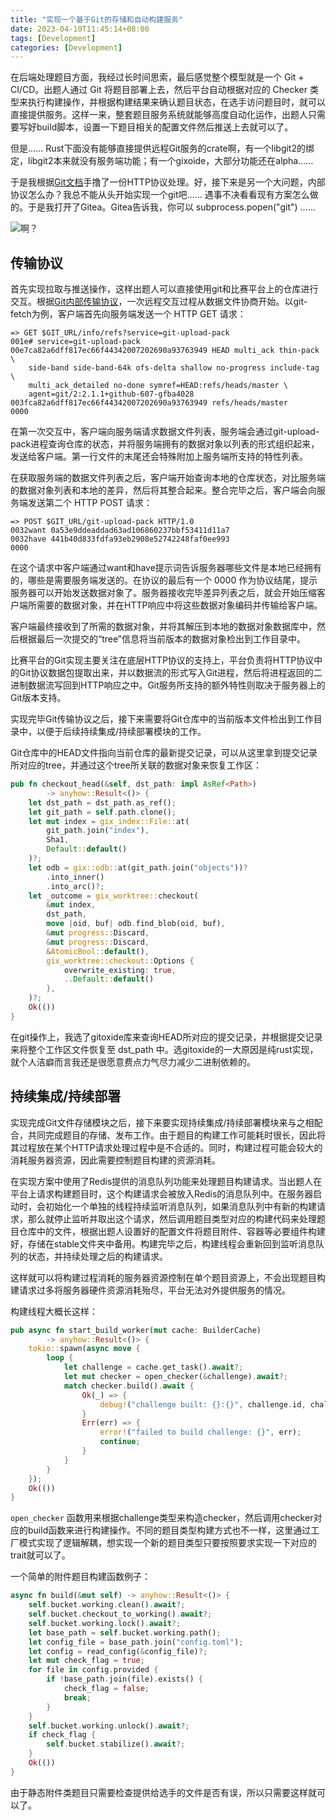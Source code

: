 ```yaml
---
title: "实现一个基于Git的存储和自动构建服务"
date: 2023-04-10T11:45:14+08:00
tags: [Development]
categories: [Development]
---
```


在后端处理题目方面，我经过长时间思索，最后感觉整个模型就是一个 Git + CI/CD。出题人通过 Git 将题目部署上去，然后平台自动根据对应的 Checker 类型来执行构建操作，并根据构建结果来确认题目状态，在选手访问题目时，就可以直接提供服务。这样一来，整套题目服务系统就能够高度自动化运作，出题人只需要写好build脚本，设置一下题目相关的配置文件然后推送上去就可以了。

但是…… Rust下面没有能够直接提供远程Git服务的crate啊，有一个libgit2的绑定，libgit2本来就没有服务端功能；有一个gixoide，大部分功能还在alpha……

于是我根据[Git文档](https://git-scm.com/book/zh/v2/Git-%E5%86%85%E9%83%A8%E5%8E%9F%E7%90%86-%E4%BC%A0%E8%BE%93%E5%8D%8F%E8%AE%AE)手撸了一份HTTP协议处理。好，接下来是另一个大问题，内部协议怎么办？我总不能从头开始实现一个git吧…… 遇事不决看看现有方案怎么做的。于是我打开了Gitea。Gitea告诉我，你可以 subprocess.popen("git") ……

![啊？](https://files.catbox.moe/0up7lu.jpg)

## 传输协议

首先实现拉取与推送操作，这样出题人可以直接使用git和比赛平台上的仓库进行交互。根据[Git内部传输协议](https://git-scm.com/book/zh/v2/Git-%E5%86%85%E9%83%A8%E5%8E%9F%E7%90%86-%E4%BC%A0%E8%BE%93%E5%8D%8F%E8%AE%AE)，一次远程交互过程从数据文件协商开始。以git-fetch为例，客户端首先向服务端发送一个 HTTP GET 请求：

```plaintext
=> GET $GIT_URL/info/refs?service=git-upload-pack
001e# service=git-upload-pack
00e7ca82a6dff817ec66f44342007202690a93763949 HEAD multi_ack thin-pack \
    side-band side-band-64k ofs-delta shallow no-progress include-tag \
    multi_ack_detailed no-done symref=HEAD:refs/heads/master \
    agent=git/2:2.1.1+github-607-gfba4028
003fca82a6dff817ec66f44342007202690a93763949 refs/heads/master
0000
```

在第一次交互中，客户端向服务端请求数据文件列表，服务端会通过git-upload-pack进程查询仓库的状态，并将服务端拥有的数据对象以列表的形式组织起来，发送给客户端。第一行文件的末尾还会特殊附加上服务端所支持的特性列表。

在获取服务端的数据文件列表之后，客户端开始查询本地的仓库状态，对比服务端的数据对象列表和本地的差异，然后将其整合起来。整合完毕之后，客户端会向服务端发送第二个 HTTP POST 请求：

```plaintext
=> POST $GIT_URL/git-upload-pack HTTP/1.0
0032want 0a53e9ddeaddad63ad106860237bbf53411d11a7
0032have 441b40d833fdfa93eb2908e52742248faf0ee993
0000
```

在这个请求中客户端通过want和have提示词告诉服务器哪些文件是本地已经拥有的，哪些是需要服务端发送的。在协议的最后有一个 0000 作为协议结尾，提示服务器可以开始发送数据对象了。服务器接收完毕差异列表之后，就会开始压缩客户端所需要的数据对象，并在HTTP响应中将这些数据对象编码并传输给客户端。

客户端最终接收到了所需的数据对象，并将其解压到本地的数据对象数据库中，然后根据最后一次提交的“tree”信息将当前版本的数据对象检出到工作目录中。

比赛平台的Git实现主要关注在底层HTTP协议的支持上，平台负责将HTTP协议中的Git协议数据包提取出来，并以数据流的形式写入Git进程，然后将进程返回的二进制数据流写回到HTTP响应之中。Git服务所支持的额外特性则取决于服务器上的Git版本支持。

实现完毕Git传输协议之后，接下来需要将Git仓库中的当前版本文件检出到工作目录中，以便于后续持续集成/持续部署模块的工作。

Git仓库中的HEAD文件指向当前仓库的最新提交记录，可以从这里拿到提交记录所对应的tree，并通过这个tree所关联的数据对象来恢复工作区：

```rust
pub fn checkout_head(&self, dst_path: impl AsRef<Path>)
        -> anyhow::Result<()> {
    let dst_path = dst_path.as_ref();
    let git_path = self.path.clone();
    let mut index = gix_index::File::at(
        git_path.join("index"),
        Sha1,
        Default::default()
    )?;
    let odb = gix::odb::at(git_path.join("objects"))?
        .into_inner()
        .into_arc()?;
    let _outcome = gix_worktree::checkout(
        &mut index,
        dst_path,
        move |oid, buf| odb.find_blob(oid, buf),
        &mut progress::Discard,
        &mut progress::Discard,
        &AtomicBool::default(),
        gix_worktree::checkout::Options {
            overwrite_existing: true,
            ..Default::default()
        },
    )?;
    Ok(())
}
```

在git操作上，我选了gitoxide库来查询HEAD所对应的提交记录，并根据提交记录来将整个工作区文件恢复至 dst_path 中。选gitoxide的一大原因是纯rust实现，就个人洁癖而言我还是很愿意费点力气尽力减少二进制依赖的。

## 持续集成/持续部署

实现完成Git文件存储模块之后，接下来要实现持续集成/持续部署模块来与之相配合，共同完成题目的存储、发布工作。由于题目的构建工作可能耗时很长，因此将其过程放在某个HTTP请求处理过程中是不合适的。同时，构建过程可能会较大的消耗服务器资源，因此需要控制题目构建的资源消耗。

在实现方案中使用了Redis提供的消息队列功能来处理题目构建请求。当出题人在平台上请求构建题目时，这个构建请求会被放入Redis的消息队列中。在服务器启动时，会初始化一个单独的线程持续监听消息队列，如果消息队列中有新的构建请求，那么就停止监听并取出这个请求，然后调用题目类型对应的构建代码来处理题目仓库中的文件，根据出题人设置好的配置文件将题目附件、容器等必要组件构建好，存储在stable文件夹中备用。构建完毕之后，构建线程会重新回到监听消息队列的状态，并持续处理之后的构建请求。

这样就可以将构建过程消耗的服务器资源控制在单个题目资源上，不会出现题目构建请求过多将服务器硬件资源消耗殆尽，平台无法对外提供服务的情况。

构建线程大概长这样：

```rust
pub async fn start_build_worker(mut cache: BuilderCache)
        -> anyhow::Result<()> {
    tokio::spawn(async move {
        loop {
            let challenge = cache.get_task().await?;
            let mut checker = open_checker(&challenge).await?;
            match checker.build().await {
                Ok(_) => {
                    debug!("challenge built: {}:{}", challenge.id, challenge.name);
                }
                Err(err) => {
                    error!("failed to build challenge: {}", err);
                    continue;
                }
            }
        }
    });
    Ok(())
}
```

`open_checker` 函数用来根据challenge类型来构造checker，然后调用checker对应的build函数来进行构建操作。不同的题目类型构建方式也不一样，这里通过工厂模式实现了逻辑解耦，想实现一个新的题目类型只要按照要求实现一下对应的trait就可以了。

一个简单的附件题目构建函数例子：

```rust
async fn build(&mut self) -> anyhow::Result<()> {
    self.bucket.working.clean().await?;
    self.bucket.checkout_to_working().await?;
    self.bucket.working.lock().await?;
    let base_path = self.bucket.working.path();
    let config_file = base_path.join("config.toml");
    let config = read_config(&config_file)?;
    let mut check_flag = true;
    for file in config.provided {
        if !base_path.join(file).exists() {
            check_flag = false;
            break;
        }
    }
    self.bucket.working.unlock().await?;
    if check_flag {
        self.bucket.stabilize().await?;
    }
    Ok(())
}
```

由于静态附件类题目只需要检查提供给选手的文件是否有误，所以只需要这样就可以了。
